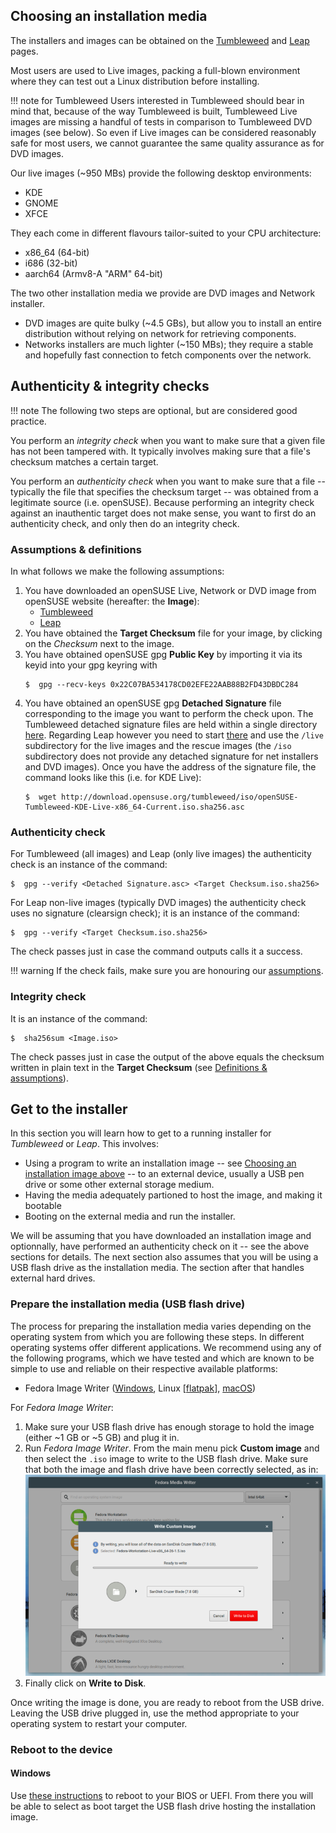 ## Choosing an installation media
The installers and images can be obtained on the [Tumbleweed](https://software.opensuse.org/distributions/tumbleweed) and [Leap](https://software.opensuse.org/distributions/leap) pages.

Most users are used to Live images, packing a full-blown environment where they can test 
out a Linux distribution before installing.

!!! note for Tumbleweed
    Users interested in Tumbleweed should bear in mind that, because of the way Tumbleweed is built, Tumbleweed Live images are missing a handful of tests in comparison to Tumbleweed DVD images (see below). So even if Live images can be considered reasonably safe for most users, we cannot guarantee the same quality assurance as for DVD images.
    
Our live images (~950 MBs) provide the following desktop environments:

- KDE
- GNOME
- XFCE

They each come in different flavours tailor-suited to your CPU architecture:

- x86_64 (64-bit)
- i686 (32-bit)
- aarch64 (Armv8-A "ARM" 64-bit)

The two other installation media we provide are DVD images and Network installer.

- DVD images are quite bulky (~4.5 GBs), but allow you to install an entire distribution without relying on network for retrieving components.
- Networks installers are much lighter (~150 MBs); they require a stable and hopefully fast connection to fetch components over the network.
## Authenticity & integrity checks

!!! note
    The following two steps are optional, but are considered good practice.

You perform an _integrity check_ when you want to make sure that a given file has not been tampered with. It typically involves making sure that a file's checksum matches a certain target.

You perform an _authenticity check_ when you want to make sure that a file -- typically the file that specifies the checksum target -- was obtained from a legitimate source (i.e. openSUSE). Because performing an integrity check against an inauthentic target does not make sense, you want to first do an authenticity check, and only then do an integrity check.

### Assumptions & definitions
In what follows we make the following assumptions:

1. You have downloaded an openSUSE Live, Network or DVD image from openSUSE website (hereafter: the __Image__):
    * [Tumbleweed](https://software.opensuse.org/distributions/tumbleweed)
    * [Leap](https://software.opensuse.org/distributions/leap)
2. You have obtained the __Target Checksum__ file for your image, by clicking on the _Checksum_ next to the image. 
3. You have obtained openSUSE gpg __Public Key__ by importing it via its keyid into your gpg keyring with
    ```
    $  gpg --recv-keys 0x22C07BA534178CD02EFE22AAB88B2FD43DBDC284
    ```
4. You have obtained an openSUSE gpg __Detached Signature__ file corresponding to the image you want to perform the check upon. The Tumbleweed detached signature files are held within a single directory [here](http://download.opensuse.org/tumbleweed/iso/). Regarding Leap however you need to start [there](http://download.opensuse.org/distribution/openSUSE-current/) and use the `/live` subdirectory for the live images and the rescue images (the `/iso` subdirectory does not provide any detached signature for net installers and DVD images). Once you have the address of the signature file, the command looks like this (i.e. for KDE Live):
    ```
    $  wget http://download.opensuse.org/tumbleweed/iso/openSUSE-Tumbleweed-KDE-Live-x86_64-Current.iso.sha256.asc
    ```

### Authenticity check
For Tumbleweed (all images) and Leap (only live images) the authenticity check is an instance of the command:
```
$  gpg --verify <Detached Signature.asc> <Target Checksum.iso.sha256>
```
For Leap non-live images (typically DVD images) the authenticity check uses no signature (clearsign check); it is an instance of the command:
```
$  gpg --verify <Target Checksum.iso.sha256>
```
The check passes just in case the command outputs calls it a success.

!!! warning
    If the check fails, make sure you are honouring our [assumptions](#assumptions-definitions).

### Integrity check
It is an instance of the command:
```
$  sha256sum <Image.iso>
```
The check passes just in case the output of the above equals the checksum written in plain text in the __Target Checksum__ (see [Definitions & assumptions](#assumptions-definitions)).

## Get to the installer
In this section you will learn how to get to a running installer for _Tumbleweed_ or _Leap_. This involves:

- Using a program to write an installation image -- see [Choosing an installation image above](#choosing-an-installation-media) -- to an external device, usually a USB pen drive or some other external storage medium.
- Having the media adequately partioned to host the image, and making it bootable
- Booting on the external media and run the installer.

We will be assuming that you have downloaded an installation image and optionnally, have performed an authenticity check on it -- see the above sections for details. The next section also assumes that you will be using a USB flash drive as the installation media. The section after that handles external hard drives.

### Prepare the installation media (USB flash drive)
The process for preparing the installation media varies depending on the operating system from which you are following these steps. In different operating systems offer different applications. We recommend using any of the following programs, which we have tested and which are known to be simple to use and reliable on their respective available platforms:
- Fedora Image Writer ([Windows](https://getfedora.org/fmw/FedoraMediaWriter-win32-latest.exe), Linux [[flatpak](https://flathub.org/apps/details/org.fedoraproject.MediaWriter)], [macOS](https://getfedora.org/fmw/FedoraMediaWriter-osx-latest.dmg))

For _Fedora Image Writer_:

1. Make sure your USB flash drive has enough storage to hold the image (either ~1 GB or ~5 GB) and plug it in.
2. Run _Fedora Image Writer_. From the main menu pick __Custom image__ and then select the `.iso` image to write to the USB flash drive. Make sure that both the image and flash drive have been correctly selected, as in: ![this screenshot](image/image_choice_fiw_conf_prompt.png)
3. Finally click on __Write to Disk__.

Once writing the image is done, you are ready to reboot from the USB drive. Leaving the USB drive plugged in, use the method appropriate to your operating system to restart your computer.

### Reboot to the device
#### Windows
Use [these instructions](https://docs.microsoft.com/en-us/windows-hardware/manufacture/desktop/boot-to-uefi-mode-or-legacy-bios-mode) to reboot to your BIOS or UEFI. From there you will be able to select as boot target the USB flash drive hosting the installation image.
